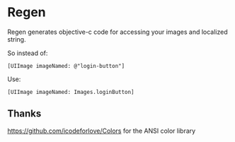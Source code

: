 # Regen
Regen generates objective-c code for accessing your images and localized string. 

So instead of: 

`[UIImage imageNamed: @"login-button"]`

Use:

`[UIImage imageNamed: Images.loginButton]`



## Thanks
https://github.com/icodeforlove/Colors for the ANSI color library